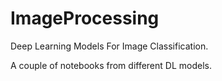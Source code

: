# ImageProcessing
Deep Learning Models For Image Classification.

A couple of notebooks from different DL models.
